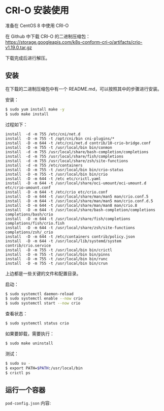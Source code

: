 # CRI-O 安装使用

准备在 CentOS 8 中使用 CRI-O

在 Github 中下载 CRI-O 的二进制压缩包：https://storage.googleapis.com/k8s-conform-cri-o/artifacts/crio-v1.19.0.tar.gz

下载完成后进行解压。



## 安装

在下载的二进制压缩包中有一个 README.md，可以按照其中的步骤进行安装。

安装：

```bash
$ sudo yum install make -y
$ sudo make install
```

过程如下：

```
install  -d -m 755 /etc/cni/net.d
install  -D -m 755 -t /opt/cni/bin cni-plugins/*
install  -D -m 644 -t /etc/cni/net.d contrib/10-crio-bridge.conf
install  -D -m 755 -t /usr/local/bin bin/conmon
install  -d -m 755 /usr/local/share/bash-completion/completions
install  -d -m 755 /usr/local/share/fish/completions
install  -d -m 755 /usr/local/share/zsh/site-functions
install  -d -m 755 /etc/containers
install  -D -m 755 -t /usr/local/bin bin/crio-status
install  -D -m 755 -t /usr/local/bin bin/crio
install  -D -m 644 -t /etc etc/crictl.yaml
install  -D -m 644 -t /usr/local/share/oci-umount/oci-umount.d etc/crio-umount.conf
install  -D -m 644 -t /etc/crio etc/crio.conf
install  -D -m 644 -t /usr/local/share/man/man5 man/crio.conf.5
install  -D -m 644 -t /usr/local/share/man/man5 man/crio.conf.d.5
install  -D -m 644 -t /usr/local/share/man/man8 man/crio.8
install  -D -m 644 -t /usr/local/share/bash-completion/completions completions/bash/crio
install  -D -m 644 -t /usr/local/share/fish/completions completions/fish/crio.fish
install  -D -m 644 -t /usr/local/share/zsh/site-functions completions/zsh/_crio
install  -D -m 644 -t /etc/containers contrib/policy.json
install  -D -m 644 -t /usr/local/lib/systemd/system contrib/crio.service
install  -D -m 755 -t /usr/local/bin bin/crictl
install  -D -m 755 -t /usr/local/bin bin/pinns
install  -D -m 755 -t /usr/local/bin bin/runc
install  -D -m 755 -t /usr/local/bin bin/crun
```

上边都是一些关键的文件和配置目录。

启动：

```bash
$ sudo systemctl daemon-reload
$ sudo systemctl enable --now crio
$ sudo systemctl start --now crio
```

查看状态：

```bash
$ sudo systemctl status crio
```

如果要卸载，需要执行：

```bash
$ sudo make uninstall
```

测试：

```bash
$ sudo su -
$ export PATH=$PATH:/usr/local/bin
$ crictl ps
```





## 运行一个容器

`pod-config.json` 内容:

```

```











